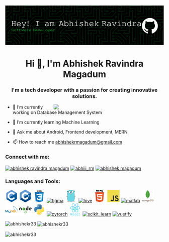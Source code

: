 

<p align="center">
  <img src="./github-header-image.png" width="800">
</p>


<h1 align="center">Hi 👋, I'm Abhishek Ravindra Magadum</h1>
<h3 align="center">I'm a tech developer with a passion for creating innovative solutions.</h3>
<img align="right" src="https://github.com/Anmol-Baranwal/Cool-GIFs-For-GitHub/assets/74038190/ad50585b-2e08-4f45-9836-9bb6d67e2a86" width="350">


- 🔭 I’m currently working on Database Management System
  
- 🌱 I’m currently learning Machine Learning
  
- 💬 Ask me about Android, Frontend development, MERN
- 📫 How to reach me abhishekrmagadum@gmail.com
  




<h3 align="left">Connect with me:</h3>
<p align="left">
<a href="https://linkedin.com/in/abhishek ravindra magadum" target="blank"><img align="center" src="https://raw.githubusercontent.com/rahuldkjain/github-profile-readme-generator/master/src/images/icons/Social/linked-in-alt.svg" alt="abhishek ravindra magadum" height="30" width="40" /></a>
<a href="https://instagram.com/abhiii_rm" target="blank"><img align="center" src="https://raw.githubusercontent.com/rahuldkjain/github-profile-readme-generator/master/src/images/icons/Social/instagram.svg" alt="abhiii_rm" height="30" width="40" /></a>
<a href="https://www.youtube.com/c/abhishek magadum" target="blank"><img align="center" src="https://raw.githubusercontent.com/rahuldkjain/github-profile-readme-generator/master/src/images/icons/Social/youtube.svg" alt="abhishek magadum" height="30" width="40" /></a>
</p>

<h3 align="left">Languages and Tools:</h3>
<p align="left">
  <a href="https://www.cprogramming.com/" target="_blank"><img src="https://raw.githubusercontent.com/devicons/devicon/master/icons/c/c-original.svg" alt="c" width="40" height="40"/></a>
  <a href="https://www.w3schools.com/cpp/" target="_blank"><img src="https://raw.githubusercontent.com/devicons/devicon/master/icons/cplusplus/cplusplus-original.svg" alt="cplusplus" width="40" height="40"/></a>
  <a href="https://www.w3schools.com/css/" target="_blank"><img src="https://raw.githubusercontent.com/devicons/devicon/master/icons/css3/css3-original-wordmark.svg" alt="css3" width="40" height="40"/></a>
  <a href="https://www.figma.com/" target="_blank"><img src="https://www.vectorlogo.zone/logos/figma/figma-icon.svg" alt="figma" width="40" height="40"/></a>
  <a href="https://golang.org" target="_blank"><img src="https://raw.githubusercontent.com/devicons/devicon/master/icons/go/go-original.svg" alt="go" width="40" height="40"/></a>
  <a href="https://hive.apache.org/" target="_blank"><img src="https://www.vectorlogo.zone/logos/apache_hive/apache_hive-icon.svg" alt="hive" width="40" height="40"/></a>
  <a href="https://www.w3.org/html/" target="_blank"><img src="https://raw.githubusercontent.com/devicons/devicon/master/icons/html5/html5-original-wordmark.svg" alt="html5" width="40" height="40"/></a>
  <a href="https://developer.mozilla.org/en-US/docs/Web/JavaScript" target="_blank"><img src="https://raw.githubusercontent.com/devicons/devicon/master/icons/javascript/javascript-original.svg" alt="javascript" width="40" height="40"/></a>
  <a href="https://www.mathworks.com/" target="_blank"><img src="https://upload.wikimedia.org/wikipedia/commons/2/21/Matlab_Logo.png" alt="matlab" width="40" height="40"/></a>
  <a href="https://www.mongodb.com/" target="_blank"><img src="https://raw.githubusercontent.com/devicons/devicon/master/icons/mongodb/mongodb-original-wordmark.svg" alt="mongodb" width="40" height="40"/></a>
  <a href="https://www.mysql.com/" target="_blank"><img src="https://raw.githubusercontent.com/devicons/devicon/master/icons/mysql/mysql-original-wordmark.svg" alt="mysql" width="40" height="40"/></a>
  <a href="https://nodejs.org" target="_blank"><img src="https://raw.githubusercontent.com/devicons/devicon/master/icons/nodejs/nodejs-original-wordmark.svg" alt="nodejs" width="40" height="40"/></a>
  <a href="https://www.python.org" target="_blank"><img src="https://raw.githubusercontent.com/devicons/devicon/master/icons/python/python-original.svg" alt="python" width="40" height="40"/></a>
  <a href="https://pytorch.org/" target="_blank"><img src="https://www.vectorlogo.zone/logos/pytorch/pytorch-icon.svg" alt="pytorch" width="40" height="40"/></a>
  <a href="https://reactjs.org/" target="_blank"><img src="https://raw.githubusercontent.com/devicons/devicon/master/icons/react/react-original-wordmark.svg" alt="react" width="40" height="40"/></a>
  <a href="https://scikit-learn.org/" target="_blank"><img src="https://upload.wikimedia.org/wikipedia/commons/0/05/Scikit_learn_logo_small.svg" alt="scikit_learn" width="40" height="40"/></a>
  <a href="https://vuetifyjs.com/en/" target="_blank"><img src="https://bestofjs.org/logos/vuetify.svg" alt="vuetify" width="40" height="40"/></a>
</p>


<p><img align="left" src="https://github-readme-stats.vercel.app/api/top-langs?username=abhishekr33&show_icons=true&locale=en&layout=compact&theme=radical" alt="abhishekr33" /></p>

<p>&nbsp;<img align="center" src="https://github-readme-stats.vercel.app/api?username=abhishekr33&show_icons=true&locale=en&theme=radical" alt="abhishekr33" /></p>

<p><img align="center" src="https://github-readme-streak-stats.herokuapp.com/?user=abhishekr33&&theme=radical" alt="abhishekr33" /></p>
